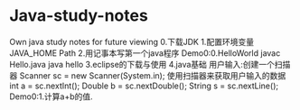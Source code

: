 # Java-study-notes
Own java study notes for future viewing
0.下载JDK
1.配置环境变量
  JAVA_HOME
  Path
2.用记事本写第一个java程序
  Demo0:0.HelloWorld  javac Hello.java  java hello
3.eclipse的下载与使用
4.java基础 
  用户输入:创建一个扫描器 Scanner sc = new Scanner(System.in);
          使用扫描器来获取用户输入的数据 int a = sc.nextInt();   Double b = sc.nextDouble();   String s = sc.nextLine();
  Demo0:1.计算a+b的值.
  
  
                                       


